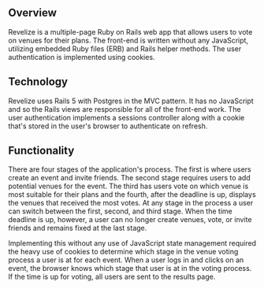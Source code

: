 ## Overview

Revelize is a multiple-page Ruby on Rails web app that allows users to vote on
venues for their plans. The front-end is written without any JavaScript,
utilizing embedded Ruby files (ERB) and Rails helper methods. The user
authentication is implemented using cookies.

## Technology

Revelize uses Rails 5 with Postgres in the MVC pattern. It has no JavaScript and
so the Rails views are responsible for all of the front-end work. The user
authentication implements a sessions controller along with a cookie that's
stored in the user's browser to authenticate on refresh.

## Functionality

There are four stages of the application's process. The first is where users
create an event and invite friends. The second stage requires users to add
potential venues for the event. The third has users vote on which venue is most
suitable for their plans and the fourth, after the deadline is up, displays the
venues that received the most votes. At any stage in the process a user can
switch between the first, second, and third stage. When the time deadline is up,
however, a user can no longer create venues, vote, or invite friends and remains
fixed at the last stage.

Implementing this without any use of JavaScript state management required the
heavy use of cookies to determine which stage in the venue voting process a user
is at for each event. When a user logs in and clicks on an event, the browser
knows which stage that user is at in the voting process. If the time is up for
voting, all users are sent to the results page.
